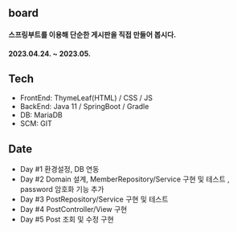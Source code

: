 ## board

#### 스프링부트를 이용해 단순한 게시판을 직접 만들어 봅시다.

#### 2023.04.24. ~ 2023.05.

## Tech
- FrontEnd: ThymeLeaf(HTML) / CSS / JS
- BackEnd: Java 11 / SpringBoot / Gradle
- DB: MariaDB 
- SCM: GIT

## Date
- Day #1 환경설정, DB 연동
- Day #2 Domain 설계, MemberRepository/Service 구현 및 테스트 , password 암호화 기능 추가
- Day #3 PostRepository/Service 구현 및 테스트
- Day #4 PostController/View 구현
- Day #5 Post 조회 및 수정 구현